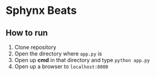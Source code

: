 # Sphynx Beats

## How to run
1. Clone repository
2. Open the directory where `app.py` is
3. Open up **cmd** in that directory and type `python app.py`
4. Open up a browser to `localhost:8000`
